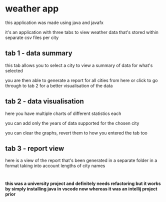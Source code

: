 weather app
============

this application was made using java and javafx

it's an application with three tabs to view weather data that's stored within separate csv files per city

tab 1 - data summary
--------------------

this tab allows you to select a city to view a summary of data for what's selected

you are then able to generate a report for all cities from here or click to go through to tab 2 for a better visualisation of the data

tab 2 - data visualisation
--------------------------

here you have multiple charts of different statistics each

you can add only the years of data supported for the chosen city

you can clear the graphs, revert them to how you entered the tab too

tab 3 - report view
-------------------

here is a view of the report that's been generated in a separate folder in a format taking into account lengths of city names

#

**this was a university project and definitely needs refactoring but it works by simply installing java in vscode now whereas it was an intellij project prior**

